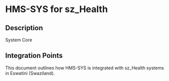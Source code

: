 # HMS-SYS for sz_Health

## Description

System Core

## Integration Points

This document outlines how HMS-SYS is integrated with sz_Health systems in Eswatini (Swaziland).
